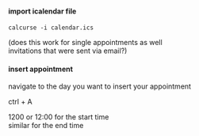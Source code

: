 #### import icalendar file

```
calcurse -i calendar.ics
```

(does this work for single appointments as well \
invitations that were sent via email?)

#### insert appointment

navigate to the day you want to insert your appointment

ctrl + A

1200 or 12:00 for the start time \
similar for the end time

